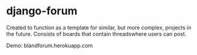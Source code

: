 # django-forum
Created to function as a template for similar, but more complex, projects in the future.
Consists of boards that contain threadswhere users can post.

Demo: blandforum.herokuapp.com
